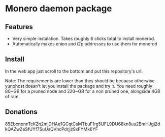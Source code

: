 # Monero daemon package
## Features
- Very simple instalation. Takes roughly 6 clicks total to install monerod.
- Automatically makes onion and i2p addresses to use them for monerod
## Install
In the web app just scroll to the bottom and put this repository's url.

Note: The requirements are lower than they should be because otherwise yunohost doesn't let you install the package and try it. You need roughly 80\~GB for a pruned node and 220\~GB for a non pruned one, alongside 4GB of ram.
## Donations
85EbcnonnTcKZn2mjDHAq1GCqtCsMTbuF1rg5UFL9DU68kn8uu2BmHJgj2dkQAZwZeSfUYf7SuUsQVhcPdrjjz9xFYMk6YF